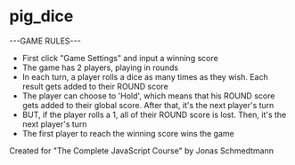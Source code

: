 # pig_dice

---GAME RULES---
- First click "Game Settings" and input a winning score
- The game has 2 players, playing in rounds
- In each turn, a player rolls a dice as many times as they wish. Each result gets added to their ROUND score
- The player can choose to 'Hold', which means that his ROUND score gets added to their global score. After that, it's the next player's turn
- BUT, if the player rolls a 1, all of their ROUND score is lost. Then, it's the next player's turn
- The first player to reach the winning score wins the game

Created for "The Complete JavaScript Course" by Jonas Schmedtmann
